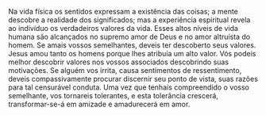 ﻿Na vida física os sentidos expressam a existência das coisas; a mente descobre a realidade dos significados; mas a experiência espiritual revela ao indivíduo os verdadeiros valores da vida. Esses altos níveis de vida humana são alcançados no supremo amor de Deus e no amor altruísta do homem. Se amais vossos semelhantes, deveis ter descoberto seus valores. Jesus amou tanto os homens porque lhes atribuía um alto valor. Vós podeis melhor descobrir valores nos vossos associados descobrindo suas motivações. Se alguém vos irrita, causa sentimentos de ressentimento, deveis compassivamente procurar discernir seu ponto de vista, suas razões para tal censurável conduta. Uma vez que tenhais compreendido o vosso semelhante, vos tornareis tolerantes, e esta tolerância crescerá, transformar-se-á em amizade e amadurecerá em amor.
